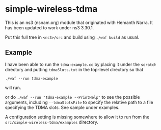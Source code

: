 simple-wireless-tdma
====================

This is an ns3 (nsnam.org) module that originated with Hemanth Narra.
It has been updated to work under ns3 3.30.1.

Put this full tree in `<ns3>/src` and build using `./waf build` as usual.

## Example
I have been able to run the `tdma-example.cc` by placing it under the 
`scratch` directory and putting `tdmaSlots.txt` in the top-level directory so that 

`./waf --run tdma-example`

will run. 

or do 
`./waf --run "tdma-example --PrintHelp"`
  to see the possible arguments, including `--tdmaSlotsFile` to specify
  the relative path to a file specifying the TDMA slots. See sample
  under examples.

A configuration setting is missing somewhere to allow it to
run from the `src/simple-wireless-tdma/examples` directory.
